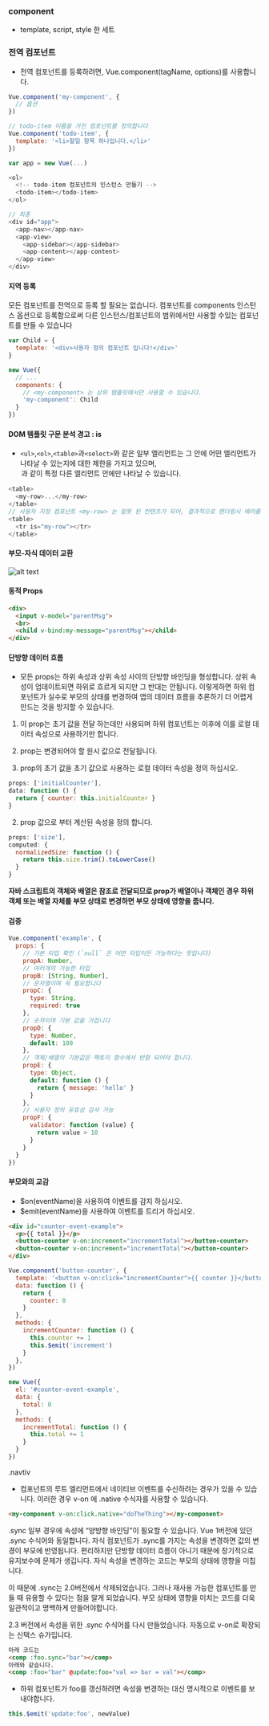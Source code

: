 ### component
- template, script, style 한 세트

### 전역 컴포넌트
- 전역 컴포넌트를 등록하려면, Vue.component(tagName, options)를 사용합니다.
``` js
Vue.component('my-component', {
  // 옵션
})
```

``` js
// todo-item 이름을 가진 컴포넌트를 정의합니다
Vue.component('todo-item', {
  template: '<li>할일 항목 하나입니다.</li>'
})

var app = new Vue(...)

<ol>
  <!-- todo-item 컴포넌트의 인스턴스 만들기 -->
  <todo-item></todo-item>
</ol>

// 최종 
<div id="app">
  <app-nav></app-nav>
  <app-view>
    <app-sidebar></app-sidebar>
    <app-content></app-content>
  </app-view>
</div>
```


#### 지역 등록
모든 컴포넌트를 전역으로 등록 할 필요는 없습니다. 컴포넌트를 components 인스턴스 옵션으로 등록함으로써 다른 인스턴스/컴포넌트의 범위에서만 사용할 수있는 컴포넌트를 만들 수 있습니다
```js
var Child = {
  template: '<div>사용자 정의 컴포넌트 입니다!</div>'
}

new Vue({
  // ...
  components: {
    // <my-component> 는 상위 템플릿에서만 사용할 수 있습니다.
    'my-component': Child
  }
})
```

#### DOM 템플릿 구문 분석 경고 : is
- `<ul>`,`<ol>`,`<table>`과`<select>`와 같은 일부 엘리먼트는 그 안에 어떤 엘리먼트가 나타날 수 있는지에 대한 제한을 가지고 있으며,<option>과 같이 특정 다른 엘리먼트 안에만 나타날 수 있습니다.

```js
<table>
  <my-row>...</my-row>
</table>
// 사용자 지정 컴포넌트 <my-row> 는 잘못 된 컨텐츠가 되어, 결과적으로 렌더링시 에러를 발생시킵니다. 해결 방법은 is 특수 속성을 사용하는 것입니다 :
<table>
  <tr is="my-row"></tr>
</table>
```

#### 부모-자식 데이터 교환

![alt text](/image/vue/props-events.png)

#### 동적 Props
```html
<div>
  <input v-model="parentMsg">
  <br>
  <child v-bind:my-message="parentMsg"></child>
</div>
```

#### 단방향 데이터 흐름
- 모든 props는 하위 속성과 상위 속성 사이의 단방향 바인딩을 형성합니다. 상위 속성이 업데이트되면 하위로 흐르게 되지만 그 반대는 안됩니다. 이렇게하면 하위 컴포넌트가 실수로 부모의 상태를 변경하여 앱의 데이터 흐름을 추론하기 더 어렵게 만드는 것을 방지할 수 있습니다.
1. 이 prop는 초기 값을 전달 하는데만 사용되며 하위 컴포넌트는 이후에 이를 로컬 데이터 속성으로 사용하기만 합니다.
2. prop는 변경되어야 할 원시 값으로 전달됩니다.

1. prop의 초기 값을 초기 값으로 사용하는 로컬 데이터 속성을 정의 하십시오.

``` js
props: ['initialCounter'],
data: function () {
  return { counter: this.initialCounter }
}
```

2. prop 값으로 부터 계산된 속성을 정의 합니다.

``` js
props: ['size'],
computed: {
  normalizedSize: function () {
    return this.size.trim().toLowerCase()
  }
}
```
**자바 스크립트의 객체와 배열은 참조로 전달되므로 prop가 배열이나 객체인 경우 하위 객체 또는 배열 자체를 부모 상태로 변경하면 부모 상태에 영향을 줍니다.**

#### 검증
``` js
Vue.component('example', {
  props: {
    // 기본 타입 확인 (`null` 은 어떤 타입이든 가능하다는 뜻입니다)
    propA: Number,
    // 여러개의 가능한 타입
    propB: [String, Number],
    // 문자열이며 꼭 필요합니다
    propC: {
      type: String,
      required: true
    },
    // 숫자이며 기본 값을 가집니다
    propD: {
      type: Number,
      default: 100
    },
    // 객체/배열의 기본값은 팩토리 함수에서 반환 되어야 합니다.
    propE: {
      type: Object,
      default: function () {
        return { message: 'hello' }
      }
    },
    // 사용자 정의 유효성 검사 가능
    propF: {
      validator: function (value) {
        return value > 10
      }
    }
  }
})
```

#### 부모와의 교감
- $on(eventName)을 사용하여 이벤트를 감지 하십시오.
- $emit(eventName)을 사용하여 이벤트를 트리거 하십시오.

```html
<div id="counter-event-example">
  <p>{{ total }}</p>
  <button-counter v-on:increment="incrementTotal"></button-counter>
  <button-counter v-on:increment="incrementTotal"></button-counter>
</div>
```
```js
Vue.component('button-counter', {
  template: '<button v-on:click="incrementCounter">{{ counter }}</button>',
  data: function () {
    return {
      counter: 0
    }
  },
  methods: {
    incrementCounter: function () {
      this.counter += 1
      this.$emit('increment')
    }
  },
})

new Vue({
  el: '#counter-event-example',
  data: {
    total: 0
  },
  methods: {
    incrementTotal: function () {
      this.total += 1
    }
  }
})
```


.navtiv
- 컴포넌트의 루트 엘리먼트에서 네이티브 이벤트를 수신하려는 경우가 있을 수 있습니다. 이러한 경우 v-on 에 .native 수식자를 사용할 수 있습니다.
```html
<my-component v-on:click.native="doTheThing"></my-component>
```

.sync
일부 경우에 속성에 “양방향 바인딩”이 필요할 수 있습니다. Vue 1버전에 있던 .sync 수식어와 동일합니다. 자식 컴포넌트가 .sync를 가지는 속성을 변경하면 값의 변경이 부모에 반영됩니다. 편리하지만 단방향 데이터 흐름이 아니기 때문에 장기적으로 유지보수에 문제가 생깁니다. 자식 속성을 변경하는 코드는 부모의 상태에 영향을 미칩니다.

이 때문에 .sync는 2.0버전에서 삭제되었습니다. 그러나 재사용 가능한 컴포넌트를 만들 때 유용할 수 있다는 점을 알게 되었습니다. 부모 상태에 영향을 미치는 코드를 더욱 일관적이고 명백하게 만들어야합니다.

2.3 버전에서 속성을 위한 .sync 수식어를 다시 만들었습니다. 자동으로 v-on로 확장되는 신택스 슈가입니다.
```html
아래 코드는
<comp :foo.sync="bar"></comp>
아래와 같습니다.
<comp :foo="bar" @update:foo="val => bar = val"></comp>
```
- 하위 컴포넌트가 foo를 갱신하려면 속성을 변경하는 대신 명시적으로 이벤트를 보내야합니다.
```js
this.$emit('update:foo', newValue)
```